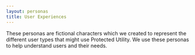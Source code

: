 ```yaml
---
layout: personas
title: User Experiences
---
```


These personas are fictional characters which we created to represent the different user types that might use Protected Utility. We use these personas to help understand users and their needs.
